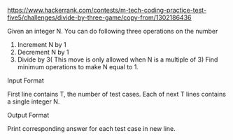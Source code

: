 https://www.hackerrank.com/contests/m-tech-coding-practice-test-five5/challenges/divide-by-three-game/copy-from/1302186436

Given an integer N. You can do following three operations on the number

1. Increment N by 1
2. Decrement N by 1
3. Divide  by 3( This move is only allowed when N is a multiple of 3)
Find minimum operations to make N equal to 1.

Input Format

First line contains T, the number of test cases. Each of next T lines contains a single integer N.

Output Format

Print corresponding answer for each test case in new line.
